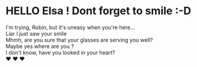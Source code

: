 # HELLO Elsa ! Dont forget to smile :-D 
I'm trying, Robin, but it's uneasy when you're here... <br>
Liar I just saw your smile <br>
Mhmh, are you sure that your glasses are serving you well? <br>
Maybe yes where are you ? <br> 
I don't know, have you looked in your heart? <br>
  ❤️    ❤️    ❤️   
